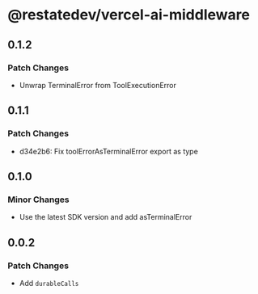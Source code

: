 # @restatedev/vercel-ai-middleware

## 0.1.2

### Patch Changes

- Unwrap TerminalError from ToolExecutionError

## 0.1.1

### Patch Changes

- d34e2b6: Fix toolErrorAsTerminalError export as type

## 0.1.0

### Minor Changes

- Use the latest SDK version and add asTerminalError

## 0.0.2

### Patch Changes

- Add `durableCalls`
